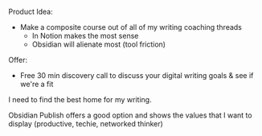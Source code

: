 Product Idea:
- Make a composite course out of all of my writing coaching threads
	- In Notion makes the most sense
	- Obsidian will alienate most (tool friction)

Offer:
- Free 30 min discovery call to discuss your digital writing goals & see if we're a fit

I need to find the best home for my writing.

Obsidian Publish offers a good option and shows the values that I want to display (productive, techie, networked thinker)